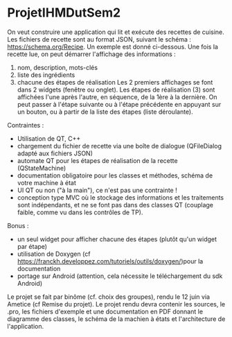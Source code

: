 # ProjetIHMDutSem2

On veut construire une application qui lit et exécute des recettes de cuisine. Les fichiers de recette sont au format JSON, suivant le schéma : https://schema.org/Recipe. Un exemple est donné ci-dessous. Une fois la recette lue, on peut démarrer l'affichage des informations :

1. nom, description, mots-clés
2. liste des ingrédients
3. chacune des étapes de réalisation
Les 2 premiers affichages se font dans 2 widgets (fenêtre ou onglet). Les étapes de réalisation (3) sont affichées l'une après l'autre, en séquence, de la 1ère à la dernière. On peut passer à l'étape suivante ou à l'étape précédente en appuyant sur un bouton, ou à partir de la liste des étapes (liste déroulante).

Contraintes :

- Utilisation de QT, C++
- chargement du fichier de recette via une boîte de dialogue (QFileDialog adapté aux fichiers JSON)
- automate QT pour les étapes de réalisation de la recette (QStateMachine)
- documentation obligatoire pour les classes et méthodes, schéma de votre machine à état
- UI QT ou non ("à la main"), ce n'est pas une contrainte !
- conception type MVC où le stockage des informations et les traitements sont indépendants, et ne se font pas dans des classes QT (couplage faible, comme vu dans les contrôles de TP).

Bonus :

- un seul widget pour afficher chacune des étapes (plutôt qu'un widget par étape)
- utilisation de Doxygen (cf https://franckh.developpez.com/tutoriels/outils/doxygen/)pour la documentation
- portage sur Android (attention, cela nécessite le téléchargement du sdk Android)

Le projet se fait par binôme (cf. choix des groupes), rendu le 12 juin via Ametice (cf Remise du projet). Le projet rendu devra contenir les sources, le .pro, les fichiers d'exemple et une documentation en PDF donnant le diagramme des classes, le schéma de la machien à états et l'architecture de l'application.
